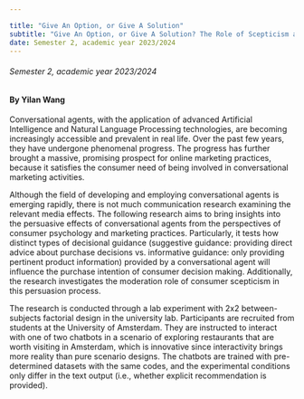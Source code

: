 ```yaml
---

title: "Give An Option, or Give A Solution"
subtitle: "Give An Option, or Give A Solution? The Role of Scepticism and Conversational Agents’ Decisional Guidance in Consumer Decision Making"
date: Semester 2, academic year 2023/2024
---
```


###### Semester 2, academic year 2023/2024
#### By Yilan Wang

Conversational agents, with the application of advanced Artificial Intelligence and Natural Language Processing technologies, are becoming increasingly accessible and prevalent in real life. Over the past few years, they have undergone phenomenal progress. The progress has further brought a massive, promising prospect for online marketing practices, because it satisfies the consumer need of being involved in conversational marketing activities.  

Although the field of developing and employing conversational agents is emerging rapidly, there is not much communication research examining the relevant media effects. The following research aims to bring insights into the persuasive effects of conversational agents from the perspectives of consumer psychology and marketing practices. Particularly, it tests how distinct types of decisional guidance (suggestive guidance: providing direct advice about purchase decisions vs. informative guidance: only providing pertinent product information) provided by a conversational agent will influence the purchase intention of consumer decision making. Additionally, the research investigates the moderation role of consumer scepticism in this persuasion process.  

The research is conducted through a lab experiment with 2x2 between-subjects factorial design in the university lab. Participants are recruited from students at the University of Amsterdam. They are instructed to interact with one of two chatbots in a scenario of exploring restaurants that are worth visiting in Amsterdam, which is innovative since interactivity brings more reality than pure scenario designs. The chatbots are trained with pre-determined datasets with the same codes, and the experimental conditions only differ in the text output (i.e., whether explicit recommendation is provided). 
